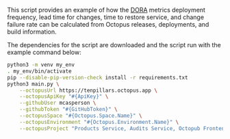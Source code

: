 This script provides an example of how the [DORA](https://www.devops-research.com/research.html) metrics deployment 
frequency, lead time for changes, time to restore service, and change failure rate can be calculated from Octopus 
releases, deployments, and build information.

The dependencies for the script are downloaded and the script run with the example command below:

```bash
python3 -m venv my_env
. my_env/bin/activate
pip --disable-pip-version-check install -r requirements.txt
python3 main.py \
    --octopusUrl https://tenpillars.octopus.app \
    --octopusApiKey "#{ApiKey}" \
    --githubUser mcasperson \
    --githubToken "#{GitHubToken}" \
    --octopusSpace "#{Octopus.Space.Name}" \
    --octopusEnvironment "#{Octopus.Environment.Name}" \
    --octopusProject "Products Service, Audits Service, Octopub Frontend"
```